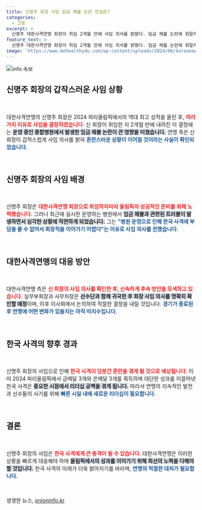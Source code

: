 ```yaml
---
title: 신명주 회장 사임 임금 체불 논란 진실은?
categories:
  - 고용
excerpt: >
  신명주 대한사격연맹 회장이 취임 2개월 만에 사임 의사를 밝혔다. 임금 체불 논란에 휘말리며 연맹은 앞으로 혼란이 불가피할 전망이다. 올림픽 성과 뒤에 숨어있는 갈등, 그 배경은 무엇일까?
feature_text: >
  신명주 대한사격연맹 회장이 취임 2개월 만에 사임 의사를 밝혔다. 임금 체불 논란에 휘말리며 연맹은 앞으로 혼란이 불가피할 전망이다. 올림픽 성과 뒤에 숨어있는 갈등, 그 배경은 무엇일까?
image: 'https://www.behealthy4u.com/wp-content/uploads/2024/06/koreanews.jpg'
---
```


<p><img src="https://www.behealthy4u.com/wp-content/uploads/2024/06/koreanews.jpg" alt="info 속보" /></p>

<h2 data-ke-size="size26">신명주 회장의 갑작스러운 사임 상황</h2>

<p data-ke-size="size16">&nbsp;</p>

<p>대한사격연맹의 신명주 회장은 2024 파리올림픽에서의 역대 최고 성적을 올린 후, <b><span style="color: #ee2323;">여러 가지 이유로 사임을 결정하였습니다.</span></b> 신 회장이 취임한 지 2개월 만에 내려진 이 결정에는 <b><span style="background-color: #21538527;">운영 중인 종합병원에서 발생한 임금 체불 논란이 큰 영향을 미쳤습니다.</span></b> 연맹 측은 신 회장이 갑작스럽게 사임 의사를 밝혀 <b><span style="color: #1a5490;">혼란스러운 상황이 이어질 것이라는 사실이 확인되었습니다.</span></b> </p>

<p data-ke-size="size16">&nbsp;</p>

<h2 data-ke-size="size26">신명주 회장의 사임 배경</h2>

<p data-ke-size="size16">&nbsp;</p>

<p>신명주 회장은 <b><span style="color: #ee2323;">대한사격연맹 회장으로 취임하자마자 올림픽의 성공적인 준비를 위해 노력했습니다.</span></b> 그러나 최근에 실시한 운영하는 병원에서 <b><span style="background-color: #21538527;">임금 체불과 관련된 트러블이 발생하면서 심각한 상황에 직면하게 되었습니다.</span></b> 그는 <b><span style="color: #1a5490;">"병원 운영으로 인해 한국 사격에 부담을 줄 수 없어서 회장직을 이어가기 어렵다"는 이유로 사임 의사를 전했습니다.</span></b></p>

<p data-ke-size="size16">&nbsp;</p>

<h2 data-ke-size="size26">대한사격연맹의 대응 방안</h2>

<p data-ke-size="size16">&nbsp;</p>

<p>대한사격연맹 측은 <b><span style="color: #ee2323;">신 회장의 사임 의사를 확인한 후, 신속하게 후속 방안을 모색하고 있습니다.</span></b> 실무부회장과 사무처장은 <b><span style="background-color: #21538527;">선수단과 함께 귀국한 후 회장 사임 의사를 명확히 확인할 예정</span></b>이며, 이후 이사회에서 논의하여 적절한 결정을 내릴 것입니다. <b><span style="color: #1a5490;">경기가 종료된 후 연맹에 어떤 변화가 있을지는 아직 미지수입니다.</span></b></p>

<p data-ke-size="size16">&nbsp;</p>

<h2 data-ke-size="size26">한국 사격의 향후 경과</h2>

<p data-ke-size="size16">&nbsp;</p>

<p>신명주 회장의 사임으로 인해 <b><span style="color: #ee2323;">한국 사격이 당분간 혼란을 겪게 될 것으로 예상됩니다.</span></b> 이미 2024 파리올림픽에서 금메달 3개와 은메달 3개를 획득하며 대단한 성과를 이끌어낸 한국 사격은 <b><span style="background-color: #21538527;">중요한 시점에서 리더십 공백을 겪게 됩니다.</span></b> 따라서 연맹의 지속적인 발전과 선수들의 사기를 위해 <b><span style="color: #1a5490;">빠른 시일 내에 새로운 리더십이 필요합니다.</span></b></p>

<p data-ke-size="size16">&nbsp;</p>

<h2 data-ke-size="size26">결론</h2>

<p data-ke-size="size16">&nbsp;</p>

<p>신명주 회장의 사임은 <b><span style="color: #ee2323;">한국 사격에게 큰 충격이 될 수 있습니다.</span></b> 대한사격연맹은 이러한 상황을 빠르게 대응해야 하며 <b><span style="background-color: #21538527;">올림픽에서의 성과를 이어가기 위해 최선의 노력을 다해야 할 것입니다.</span></b> 한국 사격의 미래가 더욱 밝아지기를 바라며, <b><span style="color: #1a5490;">연맹의 적절한 대처가 필요합니다.</span></b></p>

<p data-ke-size="size16">&nbsp;</p>
생생한 뉴스, <a href="https://onioninfo.kr" rel="dofollow">onioninfo.kr</a>


